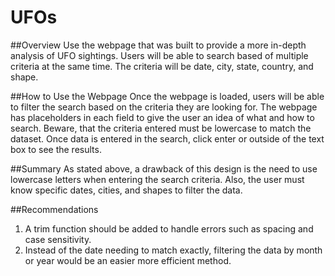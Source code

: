 # UFOs

##Overview
Use the webpage that was built to provide a more in-depth analysis of UFO sightings.  Users will be able to search based of multiple criteria at the same time.  The criteria will be date, city, state, country, and shape.

##How to Use the Webpage
Once the webpage is loaded, users will be able to filter the search based on the criteria they are looking for.  The webpage has placeholders in each field to give the user an idea of what and how to search.  Beware, that the criteria entered must be lowercase to match the dataset.  Once data is entered in the search, click enter or outside of the text box to see the results.

##Summary
As stated above, a drawback of this design is the need to use lowercase letters when entering the search criteria.  Also, the user must know specific dates, cities, and shapes to filter the data.

##Recommendations
1.  A trim function should be added to handle errors such as spacing and case sensitivity.
2.  Instead of the date needing to match exactly, filtering the data by month or year would be an easier more efficient method.  